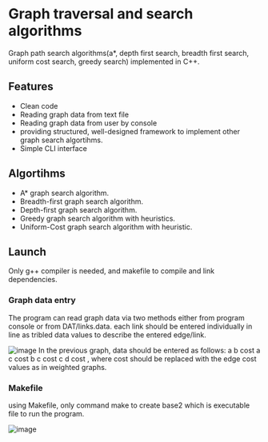 # Graph traversal and search algorithms
Graph path search algorithms(a*, depth first search, breadth first search, uniform cost search, greedy search) implemented in C++.

## Features
- Clean code
- Reading graph data from text file
- Reading graph data from user by console
- providing structured, well-designed framework to implement other graph search algortihms.
- Simple CLI interface

## Algortihms
- A* graph search algorithm.
- Breadth-first graph search algorithm.
- Depth-first graph search algorithm.
- Greedy graph search algorithm with heuristics.
- Uniform-Cost graph search algorithm with heuristic.

## Launch
Only g++ compiler is needed, and makefile to compile and link dependencies.

### Graph data entry
The program can read graph data via two methods either from program console or from DAT/links.data. each link should be entered individually in line as tribled data values to describe the entered edge/link.

![image](https://user-images.githubusercontent.com/77664485/109084321-4114db00-7710-11eb-8aa8-fd5d3924ebf7.png)
In the previous graph, data should be entered as follows:
a b cost
a c cost
b c cost
c d cost
, where cost should be replaced with the edge cost values as in weighted graphs.

### Makefile
using Makefile, only command make to create base2 which is executable file to run the program.

![image](https://user-images.githubusercontent.com/77664485/109085411-47a45200-7712-11eb-84a5-2089899137d9.png)

